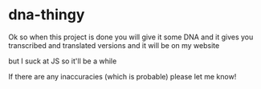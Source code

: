 # dna-thingy
Ok so when this project is done you will give it some DNA and it gives you transcribed and translated versions and it will be on my website

but I suck at JS so it'll be a while

If there are any inaccuracies (which is probable) please let me know!
